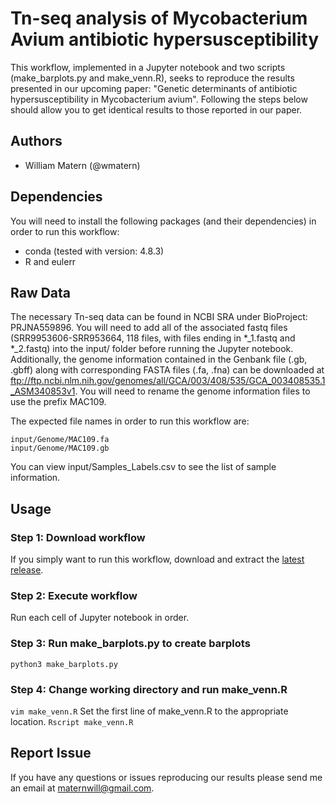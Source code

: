 # Tn-seq analysis of Mycobacterium Avium antibiotic hypersusceptibility
This workflow, implemented in a Jupyter notebook and two scripts (make_barplots.py and make_venn.R), seeks to reproduce the results presented in our upcoming paper: "Genetic determinants of antibiotic hypersusceptibility in Mycobacterium avium". Following the steps below should allow you to get identical results to those reported in our paper.

## Authors

* William Matern (@wmatern)

## Dependencies

You will need to install the following packages (and their dependencies) in order to run this workflow:
* conda (tested with version: 4.8.3)
* R and eulerr

## Raw Data
The necessary Tn-seq data can be found in NCBI SRA under BioProject: PRJNA559896. You will need to add all of the associated fastq files (SRR9953606-SRR953664, 118 files, with files ending in \*\_1.fastq and \*\_2.fastq) into the input/ folder before running the Jupyter notebook. Additionally, the genome information contained in the Genbank file (.gb, .gbff) along with corresponding FASTA files (.fa, .fna) can be downloaded at ftp://ftp.ncbi.nlm.nih.gov/genomes/all/GCA/003/408/535/GCA_003408535.1_ASM340853v1. You will need to rename the genome information files to use the prefix MAC109. 

The expected file names in order to run this workflow are:

    input/Genome/MAC109.fa
    input/Genome/MAC109.gb

You can view input/Samples\_Labels.csv to see the list of sample information.

## Usage

### Step 1: Download workflow
If you simply want to run this workflow, download and extract the [latest release](https://github.com/).

### Step 2: Execute workflow
Run each cell of Jupyter notebook in order.

### Step 3: Run make_barplots.py to create barplots
`python3 make_barplots.py`

### Step 4: Change working directory and run make_venn.R
`vim make_venn.R`
Set the first line of make_venn.R to the appropriate location.
`Rscript make_venn.R`

## Report Issue
If you have any questions or issues reproducing our results please send me an email at maternwill@gmail.com.
